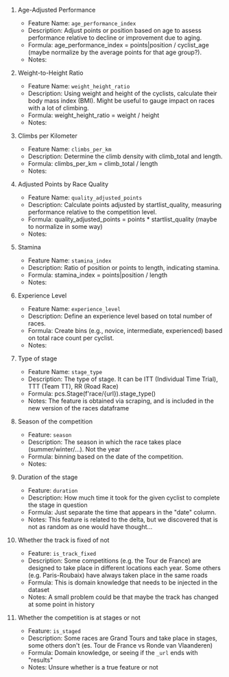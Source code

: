 1. Age-Adjusted Performance
    - Feature Name: `age_performance_index`
    - Description: Adjust points or position based on age to assess performance relative to decline or improvement due to aging.
    - Formula: age_performance_index = points|position / cyclist_age (maybe normalize by the average points for that age group?).
    - Notes:

2. Weight-to-Height Ratio

    - Feature Name: `weight_height_ratio`
    - Description: Using weight and height of the cyclists, calculate their body mass index (BMI). Might be useful to gauge impact on races with a lot of climbing.
    - Formula: weight_height_ratio = weight / height
    - Notes:

3. Climbs per Kilometer

    - Feature Name: `climbs_per_km`
    - Description: Determine the climb density with climb_total and length.
    - Formula: climbs_per_km = climb_total / length
    - Notes:

4. Adjusted Points by Race Quality

    - Feature Name: `quality_adjusted_points`
    - Description: Calculate points adjusted by startlist_quality, measuring performance relative to the competition level.
    - Formula: quality_adjusted_points = points * startlist_quality (maybe to normalize in some way)
    - Notes:

5. Stamina

    - Feature Name: `stamina_index`
    - Description: Ratio of position or points to length, indicating stamina.
    - Formula: stamina_index = points|position / length
    - Notes:

6. Experience Level

    - Feature Name: `experience_level`
    - Description: Define an experience level based on total number of races.
    - Formula: Create bins (e.g., novice, intermediate, experienced) based on total race count per cyclist.
    - Notes:

7. Type of stage

    - Feature Name: `stage_type`
    - Description: The type of stage. It can be ITT (Individual Time Trial), TTT (Team TT), RR (Road Race)
    - Formula: pcs.Stage(f'race/{url}).stage_type()
    - Notes: The feature is obtained via scraping, and is included in the new version of the races dataframe

8. Season of the competition

    - Feature: `season`
    - Description: The season in which the race takes place (summer/winter/...). Not the year 
    - Formula: binning based on the date of the competition.
    - Notes:

9. Duration of the stage

    - Feature: `duration`
    - Description: How much time it took for the given cyclist to complete the stage in question
    - Formula: Just separate the time that appears in the "date" column.
    - Notes: This feature is related to the delta, but we discovered that is not as random as one would have thought...

10. Whether the track is fixed of not

    - Feature: `is_track_fixed`
    - Description: Some competitions (e.g. the Tour de France) are designed to take place in different locations each year. Some others (e.g. Paris-Roubaix) have always taken place in the same roads
    - Formula: This is domain knowledge that needs to be injected in the dataset
    - Notes: A small problem could be that maybe the track has changed at some point in history

11. Whether the competition is at stages or not

    - Feature: `is_staged`
    - Description: Some races are Grand Tours and take place in stages, some others don't (es. Tour de France vs Ronde van Vlaanderen)
    - Formula: Domain knowledge, or seeing if the `_url` ends with "results"
    - Notes: Unsure whether is a true feature or not
